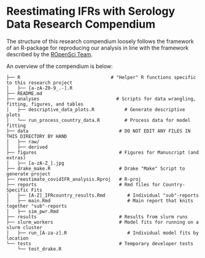 # Reestimating IFRs with Serology Data Research Compendium 

The structure of this research compendium loosely follows the framework of an R-package for reproducing our analysis in line with the framework described by the [ROpenSci Team](https://github.com/ropensci/rrrpkg).  

An overview of the compendium is below: 
```
├── R                                 # "Helper" R functions specific to this research project 
│   ├── [a-zA-Z0-9_.-].R
├── README.md
├── analyses                            # Scripts for data wrangling, fitting, figures, and tables
│   ├── descriptive_data_plots.R           # Generate descriptive plots
│   └── run_process_country_data.R         # Process data for model fitting
├── data                                 # DO NOT EDIT ANY FILES IN THIS DIRECTORY BY HAND
│   ├── raw/
│   ├── derived
├── figures                              # Figures for Manuscript (and extras)
│   ├── [a-zA-Z_].jpg
├── drake_make.R                         # Drake "Make" Script to generate project 
├── reestimate_covidIFR_analysis.Rproj   # R-proj
├── reports                              # Rmd files for Country-Specific Fits
│   ├── [A-Z]_IFRcountry_results.Rmd        # Individual "sub"-reports
│   ├── main.Rmd                            # Main report that knits together "sub"-reports
│   ├── sim_pwr.Rmd
├── results                              # Results from slurm runs
├── slurm_workers                        # Model fits for running on a slurm cluster
│   ├── run_[A-za-z].R                      # Individual model fits by location
└── tests                                # Temporary developer tests
    └── test_drake.R
```
